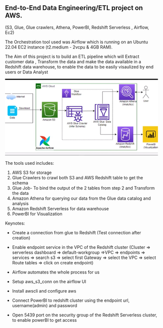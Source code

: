 
## End-to-End Data Engineering/ETL project on AWS.
(S3, Glue, Glue crawlers, Athena, PowerBI, Redshift Serverless , Airflow, Ec2)

The Orchestration tool used was Airflow which is running on an Ubuntu 22.04 EC2 instance (t2.medium - 2vcpu & 4GB RAM).

The Aim of this project is to build an ETL pipeline which will Extract customer data , Transform the data and make the data available in a Redshift data warehouse, to enable the data to be easily visaulized by end users or Data Analyst

<img src = 'images/flow_diagram.jpg' width='800px' />

The tools used includes: 
1. AWS S3 for storage
2. Glue Crawlers to crawl both S3 and AWS Redshift table to get the schema
3. Glue Job- To bind the output of the 2 tables from step 2 and Transform the data
4. Amazon Athena for querying our data from the Glue data catalog and analysis
5. Amazon Redshift Serverless for data warehouse
6. PowerBI for Visualization

Keynotes:
- Create a connection from glue to Redshift (Test connection after creation)
- Enable endpoint service in the VPC of the Redshift cluster
(Cluster => serverless dashboard => default-workgroup =>VPC => endpoints => services => search s3 => select first Gateway => select the VPC => select Route tables => click on create endpoint)

- Airflow automates the whole process for us
- Setup aws_s3_conn on the airflow UI
- Install awscli and configure aws
- Connect PowerBI to redshift cluster using the endpoint url, username(admin) and password
- Open 5439 port on the security group of the Redshift Serverless cluster, to enable powerBI to get access

